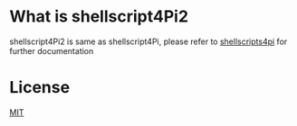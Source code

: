 # What is shellscript4Pi2
shellscript4Pi2 is same as shellscript4Pi, please refer to [shellscripts4pi](https://github.com/py-sudo/shellscripts4pi) for further documentation

# License
[MIT](https://choosealicense.com/licenses/mit/)
